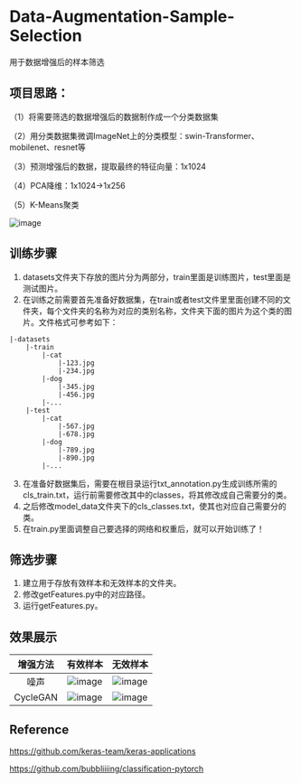 # Data-Augmentation-Sample-Selection
用于数据增强后的样本筛选
## 项目思路：

（1）将需要筛选的数据增强后的数据制作成一个分类数据集

（2）用分类数据集微调ImageNet上的分类模型：swin-Transformer、mobilenet、resnet等

（3）预测增强后的数据，提取最终的特征向量：1x1024

（4）PCA降维：1x1024→1x256

（5）K-Means聚类

![image](https://user-images.githubusercontent.com/44053847/209772861-c95a7ac4-4ece-4674-b8b8-5a4ae936376d.png)

## 训练步骤
1. datasets文件夹下存放的图片分为两部分，train里面是训练图片，test里面是测试图片。  
2. 在训练之前需要首先准备好数据集，在train或者test文件里里面创建不同的文件夹，每个文件夹的名称为对应的类别名称，文件夹下面的图片为这个类的图片。文件格式可参考如下：
```
|-datasets
    |-train
        |-cat
            |-123.jpg
            |-234.jpg
        |-dog
            |-345.jpg
            |-456.jpg
        |-...
    |-test
        |-cat
            |-567.jpg
            |-678.jpg
        |-dog
            |-789.jpg
            |-890.jpg
        |-...
```
3. 在准备好数据集后，需要在根目录运行txt_annotation.py生成训练所需的cls_train.txt，运行前需要修改其中的classes，将其修改成自己需要分的类。   
4. 之后修改model_data文件夹下的cls_classes.txt，使其也对应自己需要分的类。  
5. 在train.py里面调整自己要选择的网络和权重后，就可以开始训练了！ 


## 筛选步骤
1. 建立用于存放有效样本和无效样本的文件夹。
2. 修改getFeatures.py中的对应路径。
3. 运行getFeatures.py。

## 效果展示
|  增强方法   | 有效样本  | 无效样本  |
| :----: | :----: | :----: |
|  噪声  |![image](https://user-images.githubusercontent.com/44053847/209775199-09717c7d-2de6-4075-a44b-a1f5c4dcca13.png)|![image](https://user-images.githubusercontent.com/44053847/209775295-8a5e038d-18be-460f-ae1b-de5fff5c426e.png)|
|  CycleGAN  |![image](https://user-images.githubusercontent.com/44053847/209775318-70058a83-6ccb-436a-8031-0a3e3584245d.png)|![image](https://user-images.githubusercontent.com/44053847/209775335-006a7a22-5578-4da0-acc3-6e4c5276147e.png)|


## Reference
https://github.com/keras-team/keras-applications

https://github.com/bubbliiiing/classification-pytorch
